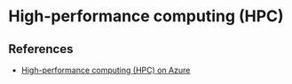 # High-performance computing (HPC)

## References

- [High-performance computing (HPC) on Azure](https://learn.microsoft.com/en-us/azure/architecture/topics/high-performance-computing)

